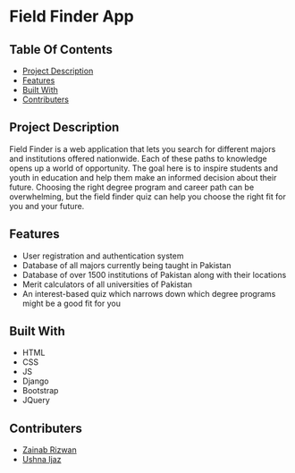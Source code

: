 <h1> Field Finder App </h1>

## Table Of Contents

- [Project Description](#project-description)
- [Features](#features)
- [Built With](#built-with)
- [Contributers](#contributers)

## Project Description

Field Finder is a web application that lets you search for different majors and institutions offered nationwide. Each of these paths to knowledge opens up a world of opportunity. The goal here is to inspire students and youth in education and help them make an informed decision about their future. Choosing the right degree program and career path can be overwhelming, but the field finder quiz can help you choose the right fit for you and your future. 

## Features
- User registration and authentication system
- Database of all majors currently being taught in Pakistan
- Database of over 1500 institutions of Pakistan along with their locations
- Merit calculators of all universities of Pakistan
- An interest-based quiz which narrows down which degree programs might be a good fit for you

## Built With
- HTML
- CSS
- JS
- Django
- Bootstrap
- JQuery

## Contributers
- [Zainab Rizwan](https://github.com/zainab-rizwan)
- [Ushna Ijaz](https://github.com/ushnaijaz)

